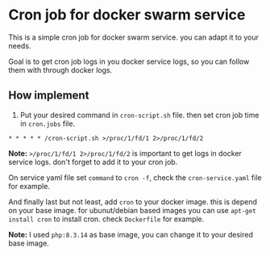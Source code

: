 # Cron job for docker swarm service
This is a simple cron job for docker swarm service. you can adapt it to your needs.

Goal is to get cron job logs in you docker service logs, so you can follow them with through docker logs.

## How implement
1. Put your desired command in `cron-script.sh` file. then set cron job time in `cron.jobs` file.

```
* * * * * /cron-script.sh >/proc/1/fd/1 2>/proc/1/fd/2
```

**Note:** `>/proc/1/fd/1 2>/proc/1/fd/2` is important to get logs in docker service logs. don't forget to add it to your cron job.

On service yaml file set `command` to `cron -f`, check the `cron-service.yaml` file for example.


And finally last but not least, add `cron` to your docker image. this is depend on your base image. for ubunut/debian based images you can use `apt-get install cron` to install cron. check `Dockerfile` for example.


**Note:** I used `php:8.3.14` as base image, you can change it to your desired base image.